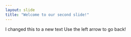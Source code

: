 ```yaml
---
layout: slide
title: "Welcome to our second slide!"
---
```

I changed this to a new text
Use the left arrow to go back!
